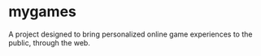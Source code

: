 mygames
=======

A project designed to bring personalized online game experiences to the public, through the web.
